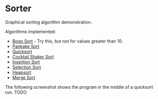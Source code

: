 # Sorter
Graphical sorting algorithm demonstration.

Algorithms implemented:
- [Bogo Sort](https://en.wikipedia.org/wiki/Bogosort "Wikipedia") - Try this, but not for values greater than 10.
- [Pankake Sort](https://en.wikipedia.org/wiki/Pancake_sorting "Wikipedia")
- [Quicksort](https://en.wikipedia.org/wiki/Quicksort "Wikipedia")
- [Cocktail Shaker Sort](https://en.wikipedia.org/wiki/Cocktail_shaker_sort "Wikipedia")
- [Insertion Sort](https://en.wikipedia.org/wiki/Insertion_sort "Wikipedia")
- [Selection Sort](https://en.wikipedia.org/wiki/Selection_sort "Wikipedia")
- [Heapsort](https://en.wikipedia.org/wiki/Heapsort "Wikipedia")
- [Merge Sort](https://en.wikipedia.org/wiki/Merge_sort "Wikipedia")

The following screenshot shows the program in the middle of a quicksort run.
TODO
